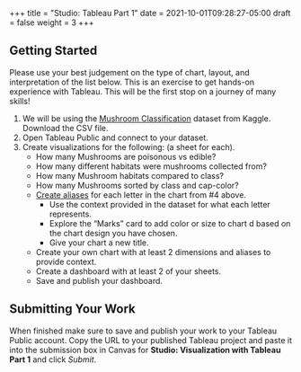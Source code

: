 +++
title = "Studio: Tableau Part 1"
date = 2021-10-01T09:28:27-05:00
draft = false
weight = 3
+++

## Getting Started

Please use your best judgement on the type of chart, layout, and interpretation of the list below. This is an exercise to get hands-on experience with Tableau. This will be the first stop on a journey of many skills!

1. We will be using the [Mushroom Classification](https://www.kaggle.com/datasets/uciml/mushroom-classification) dataset from Kaggle.  Download the CSV file.
1. Open Tableau Public and connect to your dataset.  
1. Create visualizations for the following:  (a sheet for each).
    - How many Mushrooms are poisonous vs edible?
    - How many different habitats were mushrooms collected from?
    - How many Mushroom habitats compared to class?
    - How many Mushrooms sorted by class and cap-color?
    - [Create aliases](https://help.tableau.com/current/pro/desktop/en-us/datafields_fieldproperties_aliases_ex1editing.htm) for each letter in the chart from #4 above.
      - Use the context provided in the dataset for what each letter represents.
      - Explore the “Marks” card to add color or size to chart d based on the chart design you have chosen.
      - Give your chart a new title.
   - Create your own chart with at least 2 dimensions and aliases to provide context.
   - Create a dashboard with at least 2 of your sheets.
   - Save and publish your dashboard.  

## Submitting Your Work

When finished make sure to save and publish your work to your Tableau Public account. Copy the URL to your published Tableau project and paste it into the submission box in 
Canvas for **Studio: Visualization with Tableau Part 1** and click *Submit*.